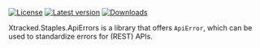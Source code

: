 ﻿[![License](https://img.shields.io/badge/License-Apache_2.0-blue.svg)](https://github.com/xtracked/staples-dotnet/blob/main/LICENSE) 
[![Latest version](https://img.shields.io/nuget/v/Xtracked.Staples.ApiErrors)](https://www.nuget.org/packages/Xtracked.Staples.ApiErrors)
[![Downloads](https://img.shields.io/nuget/dt/Xtracked.Staples.ApiErrors)](https://www.nuget.org/packages/Xtracked.Staples.ApiErrors)

Xtracked.Staples.ApiErrors is a library that offers `ApiError`, which can be used to standardize errors for (REST) APIs.
